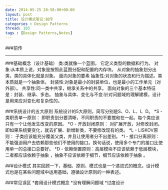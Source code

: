 ```yaml
---
date: 2014-05-25 20:58:00+00:00
layout: post
title: 设计模式笔记:前传
categories : Design Patterns
thread: 103
tags : [Design Patterns,Notes]
---
```

###前传
***
###基础概念（设计基础）
类:类就像一个蓝图， 它定义类型的数据和行为。
对象:从本质上说，对象是按照此蓝图分配和配置的内存块。
	从对象的抽象划分出类，类的具体化就是对象。
面向对象的要素
抽象性:对对象的状态和行为描述。类本质就是一个抽象体。
封装性:对象是最小的封装单位，也是最小的工作单元（对外部）。
共享性:同一类中共享，继承关系中的共享。
面向对象的三个基本特征是：封装、继承、多态。
抽象与具体、变化与不变:针对问题域的理解建模，设计是用来应对变化和复杂性的。

###系统设计的五大原则
系统设计的5大原则，简写分别是S、O、L、I、D。
*S - 类职责单一原则： 即职责划分要清晰，不同职责的不要搅和在一起。每个类应该只有一个让他发生改变的原因。
*O - 开放封闭原则： 对扩展开放，对修改封闭。即如果系统要变化，就去扩展、新增新类，不要修改现有的类。
*L - LISKOV原则： 子类应该能充分覆盖父类，并且让使用者分不出差别。
*I - 接口分离原则：不能强迫用户去依赖那些他们不使用的接口。换句话说，使用多个专门的接口比使用单一的总接口总要好。 
*D - 依赖倒置原则：高层模块不应该依赖于低层模块，二者都应该依赖于抽象 ，抽象不应该依赖于细节，细节应该依赖于抽象 。

###设计模式
其实回顾一下，基础、原则、模式也是一个递进式的概念。设计模式也是在某些问题域中运用基础，遵循设计原则的一种表述。

###常见误区
*套用设计模式概念
*没有理解问题域
*过度设计

